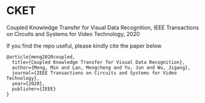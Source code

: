 # CKET
Coupled Knowledge Transfer for Visual Data Recognition, IEEE Transactions on Circuits and Systems for Video Technology, 2020

If you find the repo useful, please kindly cite the paper below

    @article{meng2020coupled,
      title={Coupled Knowledge Transfer for Visual Data Recognition},
      author={Meng, Min and Lan, Mengcheng and Yu, Jun and Wu, Jigang},
      journal={IEEE Transactions on Circuits and Systems for Video Technology},
      year={2020},
      publisher={IEEE}
    }
